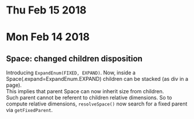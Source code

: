 

# Thu Feb 15 2018


# Mon Feb 14 2018

Space: changed children disposition  
---
Introducing `ExpandEnum(FIXED, EXPAND)`.
Now, inside a Space(.expand=ExpandEnum.EXPAND) children can be stacked (as div in a page).  
This implies that parent Space can now inherit size from children.  
Such parent cannot be referent to children relative dimensions. So to compute relative dimensions, `resolveSpace()` now search for a fixed parent via `getFixedParent`.


